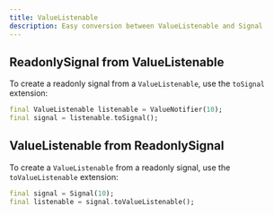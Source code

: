 ```yaml
---
title: ValueListenable
description: Easy conversion between ValueListenable and Signal
---
```


## ReadonlySignal from ValueListenable

To create a readonly signal from a `ValueListenable`, use the `toSignal` extension:

```dart
final ValueListenable listenable = ValueNotifier(10);
final signal = listenable.toSignal();
```

## ValueListenable from ReadonlySignal

To create a `ValueListenable` from a readonly signal, use the `toValueListenable` extension:

```dart
final signal = Signal(10);
final listenable = signal.toValueListenable();
```
